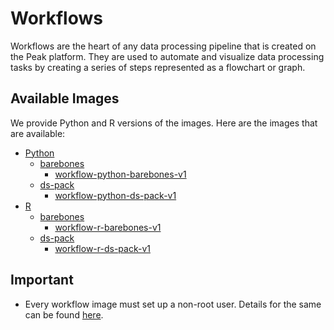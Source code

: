 # Workflows
Workflows are the heart of any data processing pipeline that is created on the Peak platform. They are used to automate and visualize data processing tasks by creating a series of steps represented as a flowchart or graph.

## Available Images
We provide Python and R versions of the images. Here are the images that are available:
- [Python](./python)
  - [barebones](./python/barebones)
    - [workflow-python-barebones-v1](./python/barebones/v1)
  - [ds-pack](./python/ds-pack)
    - [workflow-python-ds-pack-v1](./python/ds-pack/v1/)
- [R](./r)
  - [barebones](./r/barebones)
    - [workflow-r-barebones-v1](./r/barebones/v1)
  - [ds-pack](./r/ds-pack)
    - [workflow-r-ds-pack-v1](./r/ds-pack/v1/) 

## Important
- Every workflow image must set up a non-root user. Details for the same can be found [here](../knowledge-base/non-root-user.md).